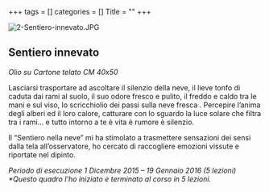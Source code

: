 +++
tags = []
categories = []
Title = ""
+++


![2-Sentiero-innevato.JPG]({2-Sentiero-innevato.JPG)

## Sentiero innevato

_Olio su Cartone telato	CM 40x50_

Lasciarsi trasportare ad ascoltare il silenzio della neve, il lieve tonfo di caduta dai rami al suolo, il suo odore fresco e pulito, il freddo e caldo tra le mani e sul viso, lo scricchiolio dei passi sulla neve fresca .
Percepire l’anima degli alberi ed il loro calore, catturare con lo sguardo la luce solare che filtra tra i rami... e tutto intorno a te è vita è rumore è silenzio.

Il “Sentiero nella neve” mi ha stimolato a trasmettere sensazioni dei sensi dalla tela all’osservatore, ho cercato di raccogliere emozioni vissute e riportate nel dipinto.

_Periodo di esecuzione	1 Dicembre 2015 – 19 Gennaio 2016 (5 lezioni) *Questo quadro l’ho iniziato e terminato al corso in 5 lezioni._

